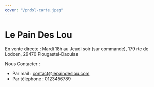 ```yaml
---
cover: "/pndsl-carte.jpeg"
---
```

# Le Pain Des Lou
En vente directe : Mardi 18h au Jeudi soir (sur commande), 179 rte de Lodoen, 29470 Plougastel-Daoulas
        
Nous Contacter :
- Par mail : contact@lepaindeslou.com
- Par téléphone : 0123456789